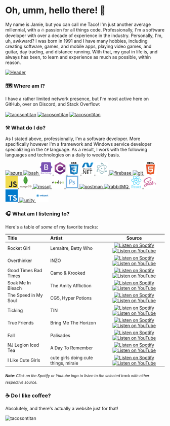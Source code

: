 # Oh, umm, hello there! 👋
My name is Jamie, but you can call me Taco! I'm just another average millennial, with a 🔥 passion for all things code. Professionally, I'm a software developer with over a decade of experience in the industry. Personally, I'm, uh, awkward? I was born in 1991 and I have many hobbies, including creating software, games, and mobile apps, playing video games, and guitar, day trading, and distance running. With that, my goal in life is, and always has been, to learn and experience as much as possible, within reason.

[![Header](https://raw.githubusercontent.com/tacosontitan/tacosontitan/master/images/relaxing-header.jpg)]()

### 🗺️ Where am I?
I have a rather limited network presence, but I'm most active here on GitHub, over on Discord, and Stack Overflow:
<p align="left">
<a href="https://codepen.io/tacosontitan" target="blank"><img align="center" src="https://raw.githubusercontent.com/rahuldkjain/github-profile-readme-generator/master/src/images/icons/Social/codepen.svg" alt="tacosontitan" height="30" width="40" /></a>
<a href="https://twitter.com/tacosontitan" target="blank"><img align="center" src="https://raw.githubusercontent.com/rahuldkjain/github-profile-readme-generator/master/src/images/icons/Social/twitter.svg" alt="tacosontitan" height="30" width="40" /></a>
<a href="https://stackoverflow.com/users/tacosontitan" target="blank"><img align="center" src="https://raw.githubusercontent.com/rahuldkjain/github-profile-readme-generator/master/src/images/icons/Social/stack-overflow.svg" alt="tacosontitan" height="30" width="40" /></a>
</p>

### ⚒️ What do I do?
As I stated above, professionally, I'm a software developer. More specifically however I'm a framework and Windows service developer specializing in the `C#` language. As a result, I work with the following languages and technologies on a daily to weekly basis.

<p align="left"> <a href="https://azure.microsoft.com/en-in/" target="_blank" rel="noreferrer"> <img src="https://www.vectorlogo.zone/logos/microsoft_azure/microsoft_azure-icon.svg" alt="azure" width="40" height="40"/> </a> <a href="https://www.gnu.org/software/bash/" target="_blank" rel="noreferrer"> <img src="https://www.vectorlogo.zone/logos/gnu_bash/gnu_bash-icon.svg" alt="bash" width="40" height="40"/> </a> <a href="https://getbootstrap.com" target="_blank" rel="noreferrer"> <img src="https://raw.githubusercontent.com/devicons/devicon/master/icons/bootstrap/bootstrap-plain-wordmark.svg" alt="bootstrap" width="40" height="40"/> </a> <a href="https://www.w3schools.com/cs/" target="_blank" rel="noreferrer"> <img src="https://raw.githubusercontent.com/devicons/devicon/master/icons/csharp/csharp-original.svg" alt="csharp" width="40" height="40"/> </a> <a href="https://www.w3schools.com/css/" target="_blank" rel="noreferrer"> <img src="https://raw.githubusercontent.com/devicons/devicon/master/icons/css3/css3-original-wordmark.svg" alt="css3" width="40" height="40"/> </a> <a href="https://dotnet.microsoft.com/" target="_blank" rel="noreferrer"> <img src="https://raw.githubusercontent.com/devicons/devicon/master/icons/dot-net/dot-net-original-wordmark.svg" alt="dotnet" width="40" height="40"/> </a> <a href="https://www.electronjs.org" target="_blank" rel="noreferrer"> <img src="https://raw.githubusercontent.com/devicons/devicon/master/icons/electron/electron-original.svg" alt="electron" width="40" height="40"/> </a> <a href="https://firebase.google.com/" target="_blank" rel="noreferrer"> <img src="https://www.vectorlogo.zone/logos/firebase/firebase-icon.svg" alt="firebase" width="40" height="40"/> </a> <a href="https://git-scm.com/" target="_blank" rel="noreferrer"> <img src="https://www.vectorlogo.zone/logos/git-scm/git-scm-icon.svg" alt="git" width="40" height="40"/> </a> <a href="https://www.w3.org/html/" target="_blank" rel="noreferrer"> <img src="https://raw.githubusercontent.com/devicons/devicon/master/icons/html5/html5-original-wordmark.svg" alt="html5" width="40" height="40"/> </a> <a href="https://developer.mozilla.org/en-US/docs/Web/JavaScript" target="_blank" rel="noreferrer"> <img src="https://raw.githubusercontent.com/devicons/devicon/master/icons/javascript/javascript-original.svg" alt="javascript" width="40" height="40"/> </a> <a href="https://www.mongodb.com/" target="_blank" rel="noreferrer"> <img src="https://raw.githubusercontent.com/devicons/devicon/master/icons/mongodb/mongodb-original-wordmark.svg" alt="mongodb" width="40" height="40"/> </a> <a href="https://www.microsoft.com/en-us/sql-server" target="_blank" rel="noreferrer"> <img src="https://www.svgrepo.com/show/303229/microsoft-sql-server-logo.svg" alt="mssql" width="40" height="40"/> </a> <a href="https://nodejs.org" target="_blank" rel="noreferrer"> <img src="https://raw.githubusercontent.com/devicons/devicon/master/icons/nodejs/nodejs-original-wordmark.svg" alt="nodejs" width="40" height="40"/> </a> <a href="https://www.photoshop.com/en" target="_blank" rel="noreferrer"> <img src="https://raw.githubusercontent.com/devicons/devicon/master/icons/photoshop/photoshop-line.svg" alt="photoshop" width="40" height="40"/> </a> <a href="https://postman.com" target="_blank" rel="noreferrer"> <img src="https://www.vectorlogo.zone/logos/getpostman/getpostman-icon.svg" alt="postman" width="40" height="40"/> </a> <a href="https://www.rabbitmq.com" target="_blank" rel="noreferrer"> <img src="https://www.vectorlogo.zone/logos/rabbitmq/rabbitmq-icon.svg" alt="rabbitMQ" width="40" height="40"/> </a> <a href="https://reactjs.org/" target="_blank" rel="noreferrer"> <img src="https://raw.githubusercontent.com/devicons/devicon/master/icons/react/react-original-wordmark.svg" alt="react" width="40" height="40"/> </a> <a href="https://sass-lang.com" target="_blank" rel="noreferrer"> <img src="https://raw.githubusercontent.com/devicons/devicon/master/icons/sass/sass-original.svg" alt="sass" width="40" height="40"/> </a> <a href="https://www.typescriptlang.org/" target="_blank" rel="noreferrer"> <img src="https://raw.githubusercontent.com/devicons/devicon/master/icons/typescript/typescript-original.svg" alt="typescript" width="40" height="40"/> </a> <a href="https://unity.com/" target="_blank" rel="noreferrer"> <img src="https://www.vectorlogo.zone/logos/unity3d/unity3d-icon.svg" alt="unity" width="40" height="40"/> </a> <a href="https://webpack.js.org" target="_blank" rel="noreferrer"> <img src="https://raw.githubusercontent.com/devicons/devicon/d00d0969292a6569d45b06d3f350f463a0107b0d/icons/webpack/webpack-original-wordmark.svg" alt="webpack" width="40" height="40"/> </a> </p>

### 🎧 What am I listening to?
Here's a table of *some* of my favorite tracks:

Title | Artist | Source
:------------ | :------------- | :-------------:
Rocket Girl | Lemaitre, Betty Who | [![Listen on Spotify][spotify-badge]](https://open.spotify.com/track/4wvj3LqF8EqGxoNc1FIbHr?si=b40848f99b8b4870) [![Listen on YouTube][youtube-badge]](https://www.youtube.com/watch?v=bfwOdpur01M)
Overthinker | INZO | [![Listen on Spotify][spotify-badge]](https://open.spotify.com/track/4K9xid96G3YmIvQZXN9SXg?si=8dde0c3238724804) [![Listen on YouTube][youtube-badge]](https://www.youtube.com/watch?v=2WrOaA7QCM4)
Good Times Bad Times | Camo & Krooked | [![Listen on Spotify][spotify-badge]](https://open.spotify.com/track/44nRLXNwTmTIV7Zk7lRol5?si=de1fabedfb6c4098) [![Listen on YouTube][youtube-badge]](https://www.youtube.com/watch?v=RyzO6jusY1I)
Soak Me In Bleach | The Amity Affliction | [![Listen on Spotify][spotify-badge]](https://open.spotify.com/track/1oB9nCQ3Qm1B1ArD1TAg0R?si=25be84dd6aaa47e2) [![Listen on YouTube][youtube-badge]](https://www.youtube.com/watch?v=iF6tDQiQJm4)
The Speed in My Soul | CG5, Hyper Potions | [![Listen on Spotify][spotify-badge]](https://open.spotify.com/track/1YKuyBE345bnC4hkZOGAXT?si=1feac0eaab2743c6) [![Listen on YouTube][youtube-badge]](https://www.youtube.com/watch?v=Edaj8u_44n4)
Ticking | TIN | [![Listen on Spotify][spotify-badge]](https://open.spotify.com/track/1t7ZwPiCYLOi1xlP235GRa?si=675b5aaf5ea4404e) [![Listen on YouTube][youtube-badge]](https://www.youtube.com/watch?v=8j2Ag41KgdY)
True Friends | Bring Me The Horizon | [![Listen on Spotify][spotify-badge]](https://open.spotify.com/track/1KTJmfwrk5pYqsi9mkY3nT?si=8c91f319cb9e4731) [![Listen on YouTube][youtube-badge]](https://www.youtube.com/watch?v=jeQMuTf3B0E)
Fall | Palisades | [![Listen on Spotify][spotify-badge]](https://open.spotify.com/track/4o2mXUsityYafHUt0kWjFx?si=932b0c7a847c47c6) [![Listen on YouTube][youtube-badge]](https://www.youtube.com/watch?v=0Va03mW9374)
NJ Legion Iced Tea | A Day To Remember | [![Listen on Spotify][spotify-badge]](https://open.spotify.com/track/6KyOCzf2A2jjROH4ZokTEw?si=aba1de19645c4180) [![Listen on YouTube][youtube-badge]](https://www.youtube.com/watch?v=Z9A7B6zUO-0)
I Like Cute Girls | cute girls doing cute things, miraie | [![Listen on Spotify][spotify-badge]](https://open.spotify.com/track/6pbWDtVZYrpCx6YDQvDS3J?si=a55a82ce31074786) [![Listen on YouTube][youtube-badge]](https://www.youtube.com/watch?v=YUyedpix0P8)

<sub>***Note**: Click on the Spotify or Youtube logo to listen to the selected track with either respective source.*</sub>

### ☕ Do I like coffee?
Absolutely, and there's actually a website just for that!
<p><a href="https://www.buymeacoffee.com/tacosontitan"> <img align="left" src="https://cdn.buymeacoffee.com/buttons/v2/default-yellow.png" height="50" width="210" alt="tacosontitan" /></a></p><br><br>

[comment]: MUSIC_BADGES
[spotify-badge]: https://img.shields.io/badge/Spotify-1ED760?&style=for-the-badge&logo=spotify&logoColor=white
[youtube-badge]: https://img.shields.io/badge/YouTube-FF0000?style=for-the-badge&logo=youtube&logoColor=white